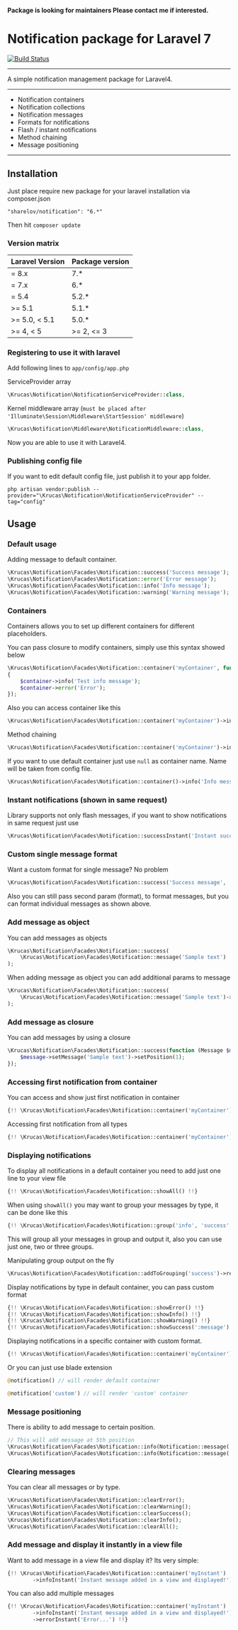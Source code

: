 **Package is looking for maintainers Please contact me if interested.**

# Notification package for Laravel 7

[![Build Status](https://travis-ci.org/edvinaskrucas/notification.png?branch=master)](https://travis-ci.org/sharelov/notification)

---

A simple notification management package for Laravel4.

---

- Notification containers
- Notification collections
- Notification messages
- Formats for notifications
- Flash / instant notifications
- Method chaining
- Message positioning

---

## Installation

Just place require new package for your laravel installation via composer.json

    "sharelov/notification": "6.*"

Then hit `composer update`

### Version matrix

| Laravel Version | Package version |
| --------------- | --------------- |
| = 8.x           | 7.\*            |
| = 7.x           | 6.\*            |
| = 5.4           | 5.2.\*          |
| >= 5.1          | 5.1.\*          |
| >= 5.0, < 5.1   | 5.0.\*          |
| >= 4, < 5       | >= 2, <= 3      |

### Registering to use it with laravel

Add following lines to `app/config/app.php`

ServiceProvider array

```php
\Krucas\Notification\NotificationServiceProvider::class,
```

Kernel middleware array (`must be placed after 'Illuminate\Session\Middleware\StartSession' middleware`)

```php
\Krucas\Notification\Middleware\NotificationMiddleware::class,
```

Now you are able to use it with Laravel4.

### Publishing config file

If you want to edit default config file, just publish it to your app folder.

    php artisan vendor:publish --provider="\Krucas\Notification\NotificationServiceProvider" --tag="config"

## Usage

### Default usage

Adding message to default container.

```php
\Krucas\Notification\Facades\Notification::success('Success message');
\Krucas\Notification\Facades\Notification::error('Error message');
\Krucas\Notification\Facades\Notification::info('Info message');
\Krucas\Notification\Facades\Notification::warning('Warning message');
```

### Containers

Containers allows you to set up different containers for different placeholders.

You can pass closure to modify containers, simply use this syntax showed below

```php
\Krucas\Notification\Facades\Notification::container('myContainer', function($container)
{
    $container->info('Test info message');
    $container->error('Error');
});
```

Also you can access container like this

```php
\Krucas\Notification\Facades\Notification::container('myContainer')->info('Info message');
```

Method chaining

```php
\Krucas\Notification\Facades\Notification::container('myContainer')->info('Info message')->error('Error message');
```

If you want to use default container just use `null` as container name. Name will be taken from config file.

```php
\Krucas\Notification\Facades\Notification::container()->info('Info message');
```

### Instant notifications (shown in same request)

Library supports not only flash messages, if you want to show notifications in same request just use

```php
\Krucas\Notification\Facades\Notification::successInstant('Instant success message');
```

### Custom single message format

Want a custom format for single message? No problem

```php
\Krucas\Notification\Facades\Notification::success('Success message', 'Custom format :message');
```

Also you can still pass second param (format), to format messages, but you can format individual messages as shown above.

### Add message as object

You can add messages as objects

```php
\Krucas\Notification\Facades\Notification::success(
    \Krucas\Notification\Facades\Notification::message('Sample text')
);
```

When adding message as object you can add additional params to message

```php
\Krucas\Notification\Facades\Notification::success(
    \Krucas\Notification\Facades\Notification::message('Sample text')->format(':message')
);
```

### Add message as closure

You can add messages by using a closure

```php
\Krucas\Notification\Facades\Notification::success(function (Message $message) {
    $message->setMessage('Sample text')->setPosition(1);
});
```

### Accessing first notification from container

You can access and show just first notification in container

```php
{!! \Krucas\Notification\Facades\Notification::container('myContainer')->get('success')->first() !!}
```

Accessing first notification from all types

```php
{!! \Krucas\Notification\Facades\Notification::container('myContainer')->all()->first() !!}
```

### Displaying notifications

To display all notifications in a default container you need to add just one line to your view file

```php
{!! \Krucas\Notification\Facades\Notification::showAll() !!}
```

When using `showAll()` you may want to group your messages by type, it can be done like this

```php
{!! \Krucas\Notification\Facades\Notification::group('info', 'success', 'error', 'warning')->showAll() !!}
```

This will group all your messages in group and output it, also you can use just one, two or three groups.

Manipulating group output on the fly

```php
\Krucas\Notification\Facades\Notification::addToGrouping('success')->removeFromGrouping('error');
```

Display notifications by type in default container, you can pass custom format

```php
{!! \Krucas\Notification\Facades\Notification::showError() !!}
{!! \Krucas\Notification\Facades\Notification::showInfo() !!}
{!! \Krucas\Notification\Facades\Notification::showWarning() !!}
{!! \Krucas\Notification\Facades\Notification::showSuccess(':message') !!}
```

Displaying notifications in a specific container with custom format.

```php
{!! \Krucas\Notification\Facades\Notification::container('myContainer')->showInfo(':message') !!}
```

Or you can just use blade extension

```php
@notification() // will render default container

@notification('custom') // will render 'custom' container
```

### Message positioning

There is ability to add message to certain position.

```php
// This will add message at 5th position
\Krucas\Notification\Facades\Notification::info(Notification::message('info')->position(5));
\Krucas\Notification\Facades\Notification::info(Notification::message('info2')->position(1);
```

### Clearing messages

You can clear all messages or by type.

```php
\Krucas\Notification\Facades\Notification::clearError();
\Krucas\Notification\Facades\Notification::clearWarning();
\Krucas\Notification\Facades\Notification::clearSuccess();
\Krucas\Notification\Facades\Notification::clearInfo();
\Krucas\Notification\Facades\Notification::clearAll();
```

### Add message and display it instantly in a view file

Want to add message in a view file and display it? Its very simple:

```php
{!! \Krucas\Notification\Facades\Notification::container('myInstant')
        ->infoInstant('Instant message added in a view and displayed!') !!}
```

You can also add multiple messages

```php
{!! \Krucas\Notification\Facades\Notification::container('myInstant')
        ->infoInstant('Instant message added in a view and displayed!')
        ->errorInstant('Error...') !!}
```
